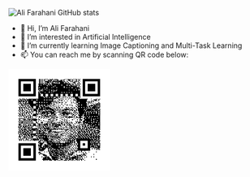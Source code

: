 ![Ali Farahani GitHub stats](https://github-readme-stats.vercel.app/api?username=a-m-farahani&show_icons=true&theme=merko)
<br/>

- 👋 Hi, I’m Ali Farahani
- 👀 I’m interested in Artificial Intelligence
- 🌱 I’m currently learning Image Captioning and Multi-Task Learning
- 📫 You can reach me by scanning QR code below:
<img src="https://github.com/a-m-farahani/a-m-farahani/blob/main/me_qr.png" height=200px/>


<!---
a-m-farahani/a-m-farahani is a ✨ special ✨ repository because its `README.md` (this file) appears on your GitHub profile.
You can click the Preview link to take a look at your changes.
--->
